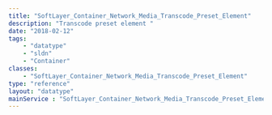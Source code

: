 ```yaml
---
title: "SoftLayer_Container_Network_Media_Transcode_Preset_Element"
description: "Transcode preset element "
date: "2018-02-12"
tags:
    - "datatype"
    - "sldn"
    - "Container"
classes:
    - "SoftLayer_Container_Network_Media_Transcode_Preset_Element"
type: "reference"
layout: "datatype"
mainService : "SoftLayer_Container_Network_Media_Transcode_Preset_Element"
---
```

